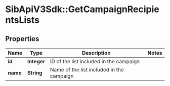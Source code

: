 # SibApiV3Sdk::GetCampaignRecipientsLists

## Properties
Name | Type | Description | Notes
------------ | ------------- | ------------- | -------------
**id** | **Integer** | ID of the list included in the campaign | 
**name** | **String** | Name of the list included in the campaign | 


